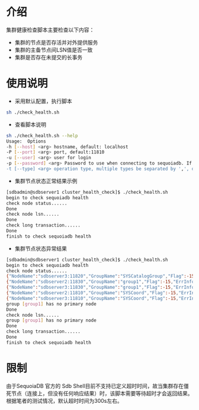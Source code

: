 # 介绍
集群健康检查脚本主要检查以下内容：
- 集群的节点是否存活并对外提供服务
- 集群的主备节点间LSN值是否一致
- 集群是否存在未提交的长事务

# 使用说明
- 采用默认配置，执行脚本

```bash
sh ./check_health.sh
```

- 查看脚本说明

```bash
sh ./check_health.sh --help
Usage:  Options
-h [--host] <arg> hostname, default: localhost
-P [--port] <arg> port, default:11810
-u [--user] <arg> user for login
-p [--password] <arg> Password to use when connecting to sequoiadb. If password is not given it's asked from the tty.
-t [--type] <arg> operation type, multiple types be separated by ',', default:all (all,status,lsn,longtrans)
```

- 集群节点状态正常结果示例
```bash
[sdbadmin@sdbserver1 cluster_health_check]$ ./check_health.sh
begin to check sequoiadb health
check node status......
Done
check node lsn......
Done
check long transaction......
Done
finish to check sequoiadb health
```

- 集群节点状态异常结果
```bash
[sdbadmin@sdbserver1 cluster_health_check]$ ./check_health.sh
begin to check sequoiadb health
check node status......
{"NodeName":"sdbserver3:11820","GroupName":"SYSCatalogGroup","Flag":-15,"ErrInfo":"Network error"}
{"NodeName":"sdbserver2:11830","GroupName":"group1","Flag":-15,"ErrInfo":"Network error"}
{"NodeName":"sdbserver3:11830","GroupName":"group1","Flag":-15,"ErrInfo":"Network error"}
{"NodeName":"sdbserver2:11810","GroupName":"SYSCoord","Flag":-15,"ErrInfo":"Network error"}
{"NodeName":"sdbserver3:11810","GroupName":"SYSCoord","Flag":-15,"ErrInfo":"Network error"}
group [group1] has no primary node
Done
check node lsn......
group [group1] has no primary node
Done
check long transaction......
Done
finish to check sequoiadb health
```

# 限制
由于SequoiaDB 官方的 Sdb Shell目前不支持已定义超时时间，故当集群存在僵死节点（连接上，但没有任何响应结果）时，该脚本需要等待超时才会返回结果。根据笔者的测试情况，默认超时时间为300s左右。

